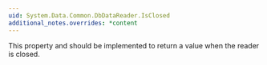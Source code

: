 ```yaml
---
uid: System.Data.Common.DbDataReader.IsClosed
additional_notes.overrides: *content
---
```


<p>This property and <xref href="System.Data.Common.DbDataReader.RecordsAffected"></xref> should be implemented to return a value when the reader is closed.</p>


